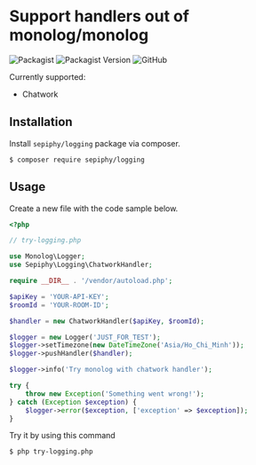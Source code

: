 # Support handlers out of monolog/monolog

![Packagist](https://img.shields.io/packagist/dt/sepiphy/logging.svg)
![Packagist Version](https://img.shields.io/packagist/v/sepiphy/logging.svg?label=version)
![GitHub](https://img.shields.io/github/license/sepiphy/logging.svg)

Currently supported:
- Chatwork

## Installation

Install `sepiphy/logging` package via composer.

    $ composer require sepiphy/logging

## Usage

Create a new file with the code sample below.


```php
<?php

// try-logging.php

use Monolog\Logger;
use Sepiphy\Logging\ChatworkHandler;

require __DIR__ . '/vendor/autoload.php';

$apiKey = 'YOUR-API-KEY';
$roomId = 'YOUR-ROOM-ID';

$handler = new ChatworkHandler($apiKey, $roomId);

$logger = new Logger('JUST_FOR_TEST');
$logger->setTimezone(new DateTimeZone('Asia/Ho_Chi_Minh'));
$logger->pushHandler($handler);

$logger->info('Try monolog with chatwork handler');

try {
    throw new Exception('Something went wrong!');
} catch (Exception $exception) {
    $logger->error($exception, ['exception' => $exception]);
}
```

Try it by using this command

    $ php try-logging.php
